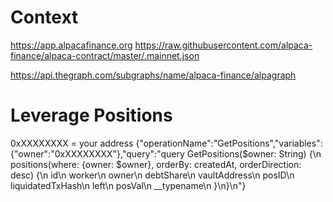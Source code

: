 
# Context

https://app.alpacafinance.org
https://raw.githubusercontent.com/alpaca-finance/alpaca-contract/master/.mainnet.json

https://api.thegraph.com/subgraphs/name/alpaca-finance/alpagraph

# Leverage Positions
0xXXXXXXXX = your address
{"operationName":"GetPositions","variables":{"owner":"0xXXXXXXXX"},"query":"query GetPositions($owner: String) {\n  positions(where: {owner: $owner}, orderBy: createdAt, orderDirection: desc) {\n    id\n    worker\n    owner\n    debtShare\n    vaultAddress\n    posID\n    liquidatedTxHash\n    left\n    posVal\n    __typename\n  }\n}\n"}
